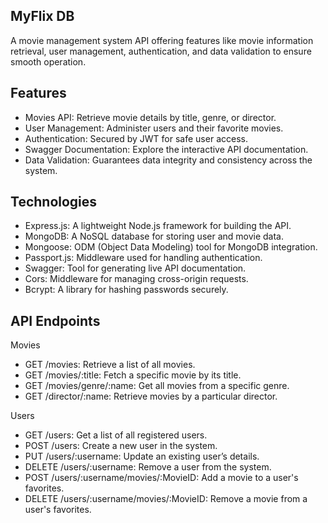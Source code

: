 ## MyFlix DB

A movie management system API offering features like movie information retrieval, user management, authentication, and data validation to ensure smooth operation.

## Features
- Movies API: Retrieve movie details by title, genre, or director.
- User Management: Administer users and their favorite movies.
- Authentication: Secured by JWT for safe user access.
- Swagger Documentation: Explore the interactive API documentation.
- Data Validation: Guarantees data integrity and consistency across the system.

## Technologies
- Express.js: A lightweight Node.js framework for building the API.
- MongoDB: A NoSQL database for storing user and movie data.
- Mongoose: ODM (Object Data Modeling) tool for MongoDB integration.
- Passport.js: Middleware used for handling authentication.
- Swagger: Tool for generating live API documentation.
- Cors: Middleware for managing cross-origin requests.
- Bcrypt: A library for hashing passwords securely.

## API Endpoints

Movies

- GET /movies: Retrieve a list of all movies.
- GET /movies/:title: Fetch a specific movie by its title.
- GET /movies/genre/:name: Get all movies from a specific genre.
- GET /director/:name: Retrieve movies by a particular director.

Users

- GET /users: Get a list of all registered users.
- POST /users: Create a new user in the system.
- PUT /users/:username: Update an existing user’s details.
- DELETE /users/:username: Remove a user from the system.
- POST /users/:username/movies/:MovieID: Add a movie to a user's favorites.
- DELETE /users/:username/movies/:MovieID: Remove a movie from a user's favorites.
